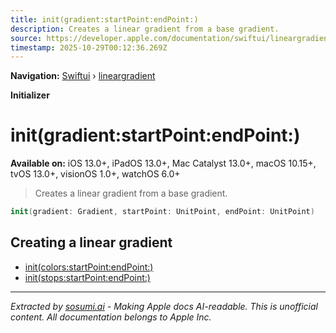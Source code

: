 ```yaml
---
title: init(gradient:startPoint:endPoint:)
description: Creates a linear gradient from a base gradient.
source: https://developer.apple.com/documentation/swiftui/lineargradient/init(gradient:startpoint:endpoint:)
timestamp: 2025-10-29T00:12:36.269Z
---
```


**Navigation:** [Swiftui](/documentation/swiftui) › [lineargradient](/documentation/swiftui/lineargradient)

**Initializer**

# init(gradient:startPoint:endPoint:)

**Available on:** iOS 13.0+, iPadOS 13.0+, Mac Catalyst 13.0+, macOS 10.15+, tvOS 13.0+, visionOS 1.0+, watchOS 6.0+

> Creates a linear gradient from a base gradient.

```swift
init(gradient: Gradient, startPoint: UnitPoint, endPoint: UnitPoint)
```

## Creating a linear gradient

- [init(colors:startPoint:endPoint:)](/documentation/swiftui/lineargradient/init(colors:startpoint:endpoint:))
- [init(stops:startPoint:endPoint:)](/documentation/swiftui/lineargradient/init(stops:startpoint:endpoint:))

---

*Extracted by [sosumi.ai](https://sosumi.ai) - Making Apple docs AI-readable.*
*This is unofficial content. All documentation belongs to Apple Inc.*
